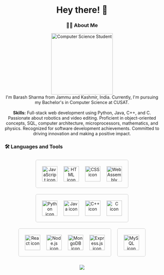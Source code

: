

<h1 align="center">Hey there! 👋</h1>

<h3 align="center">👩‍💻 About Me</h3>

<p align="center">
  <img src="https://i.imgur.com/n9vZucl.jpg" height="200" alt="Computer Science Student" /><br>
  I'm Barash Sharma from Jammu and Kashmir, India. Currently, I'm pursuing my Bachelor's in Computer Science at CUSAT.<br><br>
  <strong>Skills:</strong> Full-stack web development using Python, Java, C++, and C. Passionate about robotics and video editing. Proficient in object-oriented concepts, SQL, computer architecture, microprocessors, mathematics, and physics. Recognized for software development achievements. Committed to driving innovation and making a positive impact.
</p>

<h3 align="left">🛠 Languages and Tools</h3>

<div align="center">
  <div style="display: flex; flex-wrap: wrap; justify-content: center;">
    <div style="border: 1px solid #ccc; border-radius: 5px; padding: 10px; margin: 10px;">
      <!-- Group 1 -->
      <div style="display: flex; flex-wrap: wrap; justify-content: center;">
        <div style="margin: 10px;">
          <img src="https://skillicons.dev/icons?i=js" height="50" alt="JavaScript icon" />
        </div>
        <div style="margin: 10px;">
          <img src="https://skillicons.dev/icons?i=html" height="50" alt="HTML icon" />
        </div>
        <div style="margin: 10px;">
          <img src="https://skillicons.dev/icons?i=css" height="50" alt="CSS icon" />
        </div>
        <div style="margin: 10px;">
          <img src="https://skillicons.dev/icons?i=wasm" height="50" alt="WebAssembly icon" />
        </div>
      </div>
    </div>    
    <div style="border: 1px solid #ccc; border-radius: 5px; padding: 10px; margin: 10px;">
      <!-- Group 2 -->
      <div style="display: flex; flex-wrap: wrap; justify-content: center;">
        <div style="margin: 10px;">
          <img src="https://skillicons.dev/icons?i=python" height="50" alt="Python icon" />
        </div>
        <div style="margin: 10px;">
          <img src="https://skillicons.dev/icons?i=java" height="50" alt="Java icon" />
        </div>
        <div style="margin: 10px;">
          <img src="https://skillicons.dev/icons?i=cpp" height="50" alt="C++ icon" />
        </div>
        <div style="margin: 10px;">
          <img src="https://skillicons.dev/icons?i=c" height="50" alt="C icon" />
        </div>
      </div>
    </div>
    <div style="border: 1px solid #ccc; border-radius: 5px; padding: 10px; margin: 10px;">
      <!-- Group 3 -->
      <div style="display: flex; flex-wrap: wrap; justify-content: center;">
        <div style="margin: 10px;">
          <img src="https://skillicons.dev/icons?i=react" height="50" alt="React icon" />
        </div>
        <div style="margin: 10px;">
          <img src="https://skillicons.dev/icons?i=nodejs" height="50" alt="Node.js icon" />
        </div>
        <div style="margin: 10px;">
          <img src="https://skillicons.dev/icons?i=mongodb" height="50" alt="MongoDB icon" />
        </div>
        <div style="margin: 10px;">
          <img src="https://skillicons.dev/icons?i=express" height="50" alt="Express.js icon" />
        </div>
      </div>
    </div>
    <div style="border: 1px solid #ccc; border-radius: 5px; padding: 10px; margin: 10px;">
      <!-- Group 4 -->
      <div style="display: flex; flex-wrap: wrap; justify-content: center;">
        <div style="margin: 10px;">
          <img src="https://skillicons.dev/icons?i=mysql" height="50" alt="MySQL icon" />
        </div>
      </div>
    </div>
  </div>
</div>

<br clear="both">

<div align="center">
  <img src="https://visitor-badge.laobi.icu/badge?page_id=barash1311.barash1311&" />
</div>
